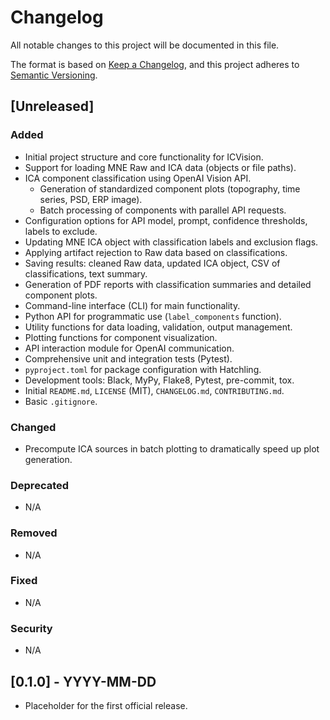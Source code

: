 # Changelog

All notable changes to this project will be documented in this file.

The format is based on [Keep a Changelog](https://keepachangelog.com/en/1.0.0/),
and this project adheres to [Semantic Versioning](https://semver.org/spec/v2.0.0.html).

## [Unreleased]

### Added
- Initial project structure and core functionality for ICVision.
- Support for loading MNE Raw and ICA data (objects or file paths).
- ICA component classification using OpenAI Vision API.
  - Generation of standardized component plots (topography, time series, PSD, ERP image).
  - Batch processing of components with parallel API requests.
- Configuration options for API model, prompt, confidence thresholds, labels to exclude.
- Updating MNE ICA object with classification labels and exclusion flags.
- Applying artifact rejection to Raw data based on classifications.
- Saving results: cleaned Raw data, updated ICA object, CSV of classifications, text summary.
- Generation of PDF reports with classification summaries and detailed component plots.
- Command-line interface (CLI) for main functionality.
- Python API for programmatic use (`label_components` function).
- Utility functions for data loading, validation, output management.
- Plotting functions for component visualization.
- API interaction module for OpenAI communication.
- Comprehensive unit and integration tests (Pytest).
- `pyproject.toml` for package configuration with Hatchling.
- Development tools: Black, MyPy, Flake8, Pytest, pre-commit, tox.
- Initial `README.md`, `LICENSE` (MIT), `CHANGELOG.md`, `CONTRIBUTING.md`.
- Basic `.gitignore`.

### Changed
- Precompute ICA sources in batch plotting to dramatically speed up plot generation.

### Deprecated
- N/A

### Removed
- N/A

### Fixed
- N/A

### Security
- N/A

## [0.1.0] - YYYY-MM-DD

- Placeholder for the first official release.
